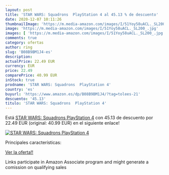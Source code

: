 ```yaml
---
layout: post
title: 'STAR WARS: Squadrons  PlayStation 4 al 45.13 % de descuento'
date: 2020-12-07 10:11:26
thumbnailImage: 'https://m.media-amazon.com/images/I/51Yoy58uACL._SL200_.jpg'
image: 'https://m.media-amazon.com/images/I/51Yoy58uACL._SL200_.jpg'
images: [ 'https://m.media-amazon.com/images/I/51Yoy58uACL._SL200_.jpg' ]
comments: true
category: ofertas
author: ring
slug: 'B08B9BM1J4-es'
description:
actualPrice: 22.49 EUR
currency: EUR
price: 22.49
comparePrice: 40.99 EUR
inStock: true
prodname: 'STAR WARS: Squadrons  PlayStation 4'
country: 'es'
buyurl: 'https://www.amazon.es/dp/B08B9BM1J4/?tag=tolees-21'
descuento: '45.13'
titulo: 'STAR WARS: Squadrons  PlayStation 4'
---
```


Está [STAR WARS: Squadrons  PlayStation 4](https://www.amazon.es/dp/B08B9BM1J4/?tag=tolees-21) con 45.13 de descuento por 22.49 EUR (original: 40.99 EUR) en el siguiente enlace!

[![STAR WARS: Squadrons  PlayStation 4](https://m.media-amazon.com/images/I/51Yoy58uACL._SL200_.jpg)](https://www.amazon.es/dp/B08B9BM1J4/?tag=tolees-21)

Principales características:


[Ver la oferta!!](https://www.amazon.es/dp/B08B9BM1J4/?tag=tolees-21)

Links participate in Amazon Associate program and might generate a comission on qualifying sales


